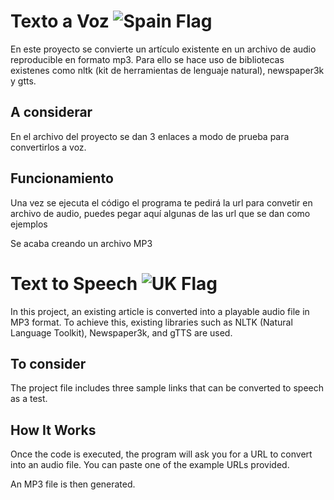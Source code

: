 # Texto a Voz ![Spain Flag](https://upload.wikimedia.org/wikipedia/en/9/9a/Flag_of_Spain.svg)

En este proyecto se convierte un artículo existente en un archivo de audio reproducible
en formato mp3. Para ello se hace uso de bibliotecas existenes como nltk (kit de
herramientas de lenguaje natural), newspaper3k y gtts.

## A considerar
En el archivo del proyecto se dan 3 enlaces a modo de prueba para convertirlos a voz.

## Funcionamiento
Una vez se ejecuta el código el programa te pedirá la url para convetir en archivo de audio, puedes pegar aquí algunas de las url que se dan como ejemplos

Se acaba creando un archivo MP3


# Text to Speech  ![UK Flag](https://upload.wikimedia.org/wikipedia/en/a/ae/Flag_of_the_United_Kingdom.svg)
In this project, an existing article is converted into a playable audio file in MP3 format. To achieve this, existing libraries such as NLTK (Natural Language Toolkit), Newspaper3k, and gTTS are used.

## To consider
The project file includes three sample links that can be converted to speech as a test.

## How It Works
Once the code is executed, the program will ask you for a URL to convert into an audio file. You can paste one of the example URLs provided.

An MP3 file is then generated.